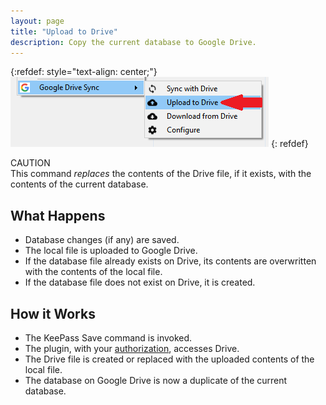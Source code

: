 ```yaml
---
layout: page
title: "Upload to Drive"
description: Copy the current database to Google Drive.
---
```


{:refdef: style="text-align: center;"}
![The Upload Command](../assets/img/upload.png)
{: refdef}

<div class="alert alert-warning text-dark" role="alert">
    <div>CAUTION</div>
    This command <em>replaces</em> the contents of the Drive file, if it exists,
    with the contents of the current database.
</div>

## What Happens
* Database changes (if any) are saved.
* The local file is uploaded to Google Drive.
* If the database file already exists on Drive, its contents are overwritten
with the contents of the local file.
* If the database file does not exist on Drive, it is created.


## How it Works
* The KeePass Save command is invoked.
* The plugin, with your [authorization](authorize), accesses
Drive.
* The Drive file is created or replaced with the uploaded contents of
the local file.
* The database on Google Drive is now a duplicate of the current database.